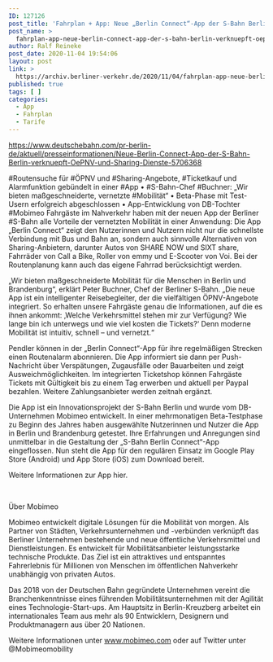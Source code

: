 ```yaml
---
ID: 127126
post_title: 'Fahrplan + App: Neue „Berlin Connect“-App der S-Bahn Berlin verknüpft ÖPNV und Sharing-Dienste, aus Deutsche Bahn'
post_name: >
  fahrplan-app-neue-berlin-connect-app-der-s-bahn-berlin-verknuepft-oepnv-und-sharing-dienste-aus-deutsche-bahn
author: Ralf Reineke
post_date: 2020-11-04 19:54:06
layout: post
link: >
  https://archiv.berliner-verkehr.de/2020/11/04/fahrplan-app-neue-berlin-connect-app-der-s-bahn-berlin-verknuepft-oepnv-und-sharing-dienste-aus-deutsche-bahn/
published: true
tags: [ ]
categories:
  - App
  - Fahrplan
  - Tarife
---
```

https://www.deutschebahn.com/pr-berlin-de/aktuell/presseinformationen/Neue-Berlin-Connect-App-der-S-Bahn-Berlin-verknuepft-OePNV-und-Sharing-Dienste-5706368

#Routensuche für #ÖPNV und #Sharing-Angebote, #Ticketkauf und Alarmfunktion gebündelt in einer #App • #S-Bahn-Chef #Buchner: „Wir bieten maßgeschneiderte, vernetzte #Mobilität“ • Beta-Phase mit Test-Usern erfolgreich abgeschlossen • App-Entwicklung von DB-Tochter #Mobimeo
Fahrgäste im Nahverkehr haben mit der neuen App der Berliner #S-Bahn alle Vorteile der vernetzten Mobilität in einer Anwendung: Die App „Berlin Connect“ zeigt den Nutzerinnen und Nutzern nicht nur die schnellste Verbindung mit Bus und Bahn an, sondern auch sinnvolle Alternativen von Sharing-Anbietern, darunter Autos von SHARE NOW und SIXT share, Fahrräder von Call a Bike, Roller von emmy und E-Scooter von Voi. Bei der Routenplanung kann auch das eigene Fahrrad berücksichtigt werden.

„Wir bieten maßgeschneiderte Mobilität für die Menschen in Berlin und Brandenburg“, erklärt Peter Buchner, Chef der Berliner S-Bahn. „Die neue App ist ein intelligenter Reisebegleiter, der die vielfältigen ÖPNV-Angebote integriert. So erhalten unsere Fahrgäste genau die Informationen, auf die es ihnen ankommt: ‚Welche Verkehrsmittel stehen mir zur Verfügung? Wie lange bin ich unterwegs und wie viel kosten die Tickets?‘ Denn moderne Mobilität ist intuitiv, schnell – und vernetzt.“

Pendler können in der „Berlin Connect“-App für ihre regelmäßigen Strecken einen Routenalarm abonnieren. Die App informiert sie dann per Push-Nachricht über Verspätungen, Zugausfälle oder Bauarbeiten und zeigt Ausweichmöglichkeiten. Im integrierten Ticketshop können Fahrgäste Tickets mit Gültigkeit bis zu einem Tag erwerben und aktuell per Paypal bezahlen. Weitere Zahlungsanbieter werden zeitnah ergänzt.

Die App ist ein Innovationsprojekt der S-Bahn Berlin und wurde vom DB-Unternehmen Mobimeo entwickelt. In einer mehrmonatigen Beta-Testphase zu Beginn des Jahres haben ausgewählte Nutzerinnen und Nutzer die App in Berlin und Brandenburg getestet. Ihre Erfahrungen und Anregungen sind unmittelbar in die Gestaltung der „S-Bahn Berlin Connect“-App eingeflossen. Nun steht die App für den regulären Einsatz im Google Play Store (Android) und App Store (iOS) zum Download bereit.

Weitere Informationen zur App hier.

&nbsp;

Über Mobimeo

Mobimeo entwickelt digitale Lösungen für die Mobilität von morgen. Als Partner von Städten, Verkehrsunternehmen und -verbünden verknüpft das Berliner Unternehmen bestehende und neue öffentliche Verkehrsmittel und Dienstleistungen. Es entwickelt für Mobilitätsanbieter leistungsstarke technische Produkte. Das Ziel ist ein attraktives und entspanntes Fahrerlebnis für Millionen von Menschen im öffentlichen Nahverkehr unabhängig von privaten Autos.

Das 2018 von der Deutschen Bahn gegründete Unternehmen vereint die Branchenkenntnisse eines führenden Mobilitätsunternehmen mit der Agilität eines Technologie-Start-ups. Am Hauptsitz in Berlin-Kreuzberg arbeitet ein internationales Team aus mehr als 90 Entwicklern, Designern und Produktmanagern aus über 20 Nationen.

Weitere Informationen unter www.mobimeo.com oder auf Twitter unter @Mobimeomobility